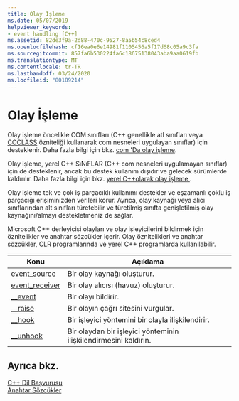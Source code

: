 ```yaml
---
title: Olay İşleme
ms.date: 05/07/2019
helpviewer_keywords:
- event handling [C++]
ms.assetid: 82de3f9a-2d88-470c-9527-8a5b54c8ced4
ms.openlocfilehash: cf16ea0e6e14981f1105456a5f17d68c05a9c3fa
ms.sourcegitcommit: 857fa6b530224fa6c18675138043aba9aa0619fb
ms.translationtype: MT
ms.contentlocale: tr-TR
ms.lasthandoff: 03/24/2020
ms.locfileid: "80189214"
---
```

# <a name="event-handling"></a>Olay İşleme

Olay işleme öncelikle COM sınıfları (C++ genellikle atl sınıfları veya [COCLASS](../windows/coclass.md) özniteliği kullanarak com nesneleri uygulayan sınıflar) için desteklenir. Daha fazla bilgi için bkz. [com 'Da olay işleme](../cpp/event-handling-in-com.md).

Olay işleme, yerel C++ SıNıFLAR (C++ com nesneleri uygulamayan sınıflar) için de desteklenir, ancak bu destek kullanım dışıdır ve gelecek sürümlerde kaldırılır.  Daha fazla bilgi için bkz. [yerel C++olarak olay işleme ](../cpp/event-handling-in-native-cpp.md).

Olay işleme tek ve çok iş parçacıklı kullanımı destekler ve eşzamanlı çoklu iş parçacığı erişiminizden verileri korur. Ayrıca, olay kaynağı veya alıcı sınıflarından alt sınıfları türetebilir ve türetilmiş sınıfta genişletilmiş olay kaynağını/almayı destekletmeniz de sağlar.

Microsoft C++ derleyicisi olayları ve olay işleyicilerini bildirmek için öznitelikler ve anahtar sözcükler içerir. Olay öznitelikleri ve anahtar sözcükler, CLR programlarında ve yerel C++ programlarda kullanılabilir.

|Konu|Açıklama|
|-----------|-----------------|
|[event_source](../windows/attributes/event-source.md)|Bir olay kaynağı oluşturur.|
|[event_receiver](../windows/attributes/event-receiver.md)|Bir olay alıcısı (havuz) oluşturur.|
|[__event](../cpp/event.md)|Bir olayı bildirir.|
|[__raise](../cpp/raise.md)|Bir olayın çağrı sitesini vurgular.|
|[__hook](../cpp/hook.md)|Bir işleyici yöntemini bir olayla ilişkilendirir.|
|[__unhook](../cpp/unhook.md)|Bir olaydan bir işleyici yönteminin ilişkilendirmesini kaldırın.|

## <a name="see-also"></a>Ayrıca bkz.

[C++ Dil Başvurusu](../cpp/cpp-language-reference.md)<br/>
[Anahtar Sözcükler](../cpp/keywords-cpp.md)
